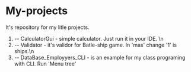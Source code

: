 # My-projects
It's repository for my litle projects. 
1. -- CalculatorGui - simple calculator. Just run it in your IDE. \n
2. -- Validator - it's validor for Batle-ship game. In 'mas' change '1' is ships.\n
3. -- DataBase_Employyers_CLI - is an example for my class programing with CLI. Run 'Menu tree'
